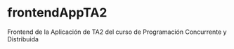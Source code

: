 # frontendAppTA2
Frontend de la Aplicación de TA2 del curso de Programación Concurrente y Distribuida

